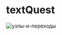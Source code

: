 # textQuest
![узлы-и-переходы](https://user-images.githubusercontent.com/71297676/155016323-4dfcb65a-3cc2-47fb-b1c0-6fb6e952d0c7.png)
